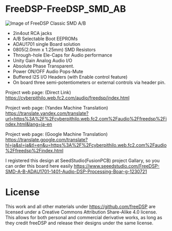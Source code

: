 # FreeDSP-FreeDSP_SMD_AB

![Image of FreeDSP Classic SMD A/B](https://raw.githubusercontent.com/CyberPit/FreeDSP-FreeDSP_SMD_AB/master/Photo/BoardTopView.jpg)

- 2in4out RCA jacks
- A/B Selectable Boot EEPROMs
- ADAU1701 single Board solution
- 0805(2.0mm x 1.25mm) SMD Resistors
- Through-hole Ele-Caps for Audio performance
- Unity Gain Analog Audio I/O
- Absolute Phase Transparent.
- Power ON/OFF Audio Pops-Mute
- Buffered I2S I/O Headers (with Enable control feature)
- On board three semi-potentiometers or external controls via header pin. 


Project web page: (Direct Link)
https://cyberpithilo.web.fc2.com/audio/freedsp/index.html

Project web page: (Yandex Machine Translation)
https://translate.yandex.com/translate?url=https%3A%2F%2Fcyberpithilo.web.fc2.com%2Faudio%2Ffreedsp%2Findex.html&lang=ja-en

Project web page: (Google Machine Translation)
https://translate.google.com/translate?hl=ja&sl=ja&tl=en&u=https%3A%2F%2Fcyberpithilo.web.fc2.com%2Faudio%2Ffreedsp%2Findex.html


I registered this design at SeedStudio(FusionPCB) project Gallary, so you can order this board here easily https://www.seeedstudio.com/FreeDSP-SMD-A-B-ADAU1701-1401-Audio-DSP-Processing-Boar-g-1230721

# License
This work and all other materials under https://github.com/freeDSP are licensed under a Creative Commons Attribution Share-Alike 4.0 license. This allows for both personal and commercial derivative works, as long as they credit freeDSP and release their designs under the same license.

